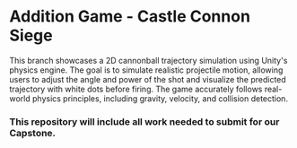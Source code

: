 # Addition Game - Castle Connon Siege

This branch showcases a 2D cannonball trajectory simulation using Unity's physics engine. The goal is to simulate realistic projectile motion, allowing users to adjust the angle and power of the shot and visualize the predicted trajectory with white dots before firing. The game accurately follows real-world physics principles, including gravity, velocity, and collision detection.


### This repository will include all work needed to submit for our Capstone.
